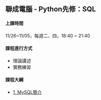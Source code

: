 ## 聯成電腦 - Python先修：SQL

#### 上課時間

11/26~11/05，每週二、四，18:40 ~ 21:40

#### 課程進行方式

- 理論講述
- 實務練習

#### 課程大綱
- [1. MySQL簡介](http://mirdex.github.io/SQL/0.%20MySQL.slides.html)
